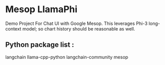 # Mesop LlamaPhi
Demo Project For Chat UI with Google Mesop. This leverages Phi-3 long-context model; so chart history should be reasonable as well. 

## Python package list : 

langchain
llama-cpp-python
langchain-community
mesop